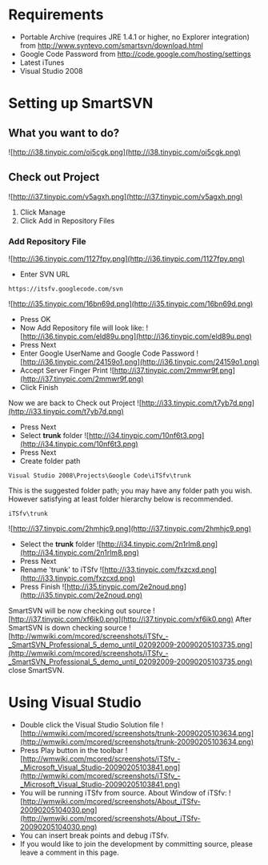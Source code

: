 
# Requirements #

  * Portable Archive (requires JRE 1.4.1 or higher, no Explorer integration) from http://www.syntevo.com/smartsvn/download.html
  * Google Code Password from http://code.google.com/hosting/settings
  * Latest iTunes
  * Visual Studio 2008

# Setting up SmartSVN #

## What you want to do? ##
![http://i38.tinypic.com/oi5cgk.png](http://i38.tinypic.com/oi5cgk.png)

## Check out Project ##
![http://i37.tinypic.com/v5agxh.png](http://i37.tinypic.com/v5agxh.png)

  1. Click Manage
  1. Click Add in Repository Files

### Add Repository File ###
![http://i36.tinypic.com/1127fpy.png](http://i36.tinypic.com/1127fpy.png)

  * Enter SVN URL
```
https://itsfv.googlecode.com/svn
```

![http://i35.tinypic.com/16bn69d.png](http://i35.tinypic.com/16bn69d.png)

  * Press OK
  * Now Add Repository file will look like:
![http://i36.tinypic.com/eld89u.png](http://i36.tinypic.com/eld89u.png)
  * Press Next
  * Enter Google UserName and Google Code Password
![http://i36.tinypic.com/24159o1.png](http://i36.tinypic.com/24159o1.png)
  * Accept Server Finger Print
![http://i37.tinypic.com/2mmwr9f.png](http://i37.tinypic.com/2mmwr9f.png)
  * Click Finish


Now we are back to Check out Project
![http://i33.tinypic.com/t7yb7d.png](http://i33.tinypic.com/t7yb7d.png)

  * Press Next
  * Select **trunk** folder
![http://i34.tinypic.com/10nf6t3.png](http://i34.tinypic.com/10nf6t3.png)
  * Press Next
  * Create folder path
```
Visual Studio 2008\Projects\Google Code\iTSfv\trunk
```
This is the suggested folder path; you may have any folder path you wish. However satisfying at least folder hierarchy below is recommended.
```
iTSfv\trunk
```

![http://i37.tinypic.com/2hmhjc9.png](http://i37.tinypic.com/2hmhjc9.png)
  * Select the **trunk** folder
![http://i34.tinypic.com/2n1rlm8.png](http://i34.tinypic.com/2n1rlm8.png)
  * Press Next
  * Rename 'trunk' to iTSfv
![http://i33.tinypic.com/fxzcxd.png](http://i33.tinypic.com/fxzcxd.png)
  * Press Finish
![http://i35.tinypic.com/2e2noud.png](http://i35.tinypic.com/2e2noud.png)

SmartSVN will be now checking out source
![http://i37.tinypic.com/xf6ik0.png](http://i37.tinypic.com/xf6ik0.png)
After SmartSVN is down checking source
![http://wmwiki.com/mcored/screenshots/iTSfv_-_SmartSVN_Professional_5_demo_until_02092009-20090205103735.png](http://wmwiki.com/mcored/screenshots/iTSfv_-_SmartSVN_Professional_5_demo_until_02092009-20090205103735.png)
close SmartSVN.

# Using Visual Studio #
  * Double click the Visual Studio Solution file
![http://wmwiki.com/mcored/screenshots/trunk-20090205103634.png](http://wmwiki.com/mcored/screenshots/trunk-20090205103634.png)
  * Press Play button in the toolbar
![http://wmwiki.com/mcored/screenshots/iTSfv_-_Microsoft_Visual_Studio-20090205103841.png](http://wmwiki.com/mcored/screenshots/iTSfv_-_Microsoft_Visual_Studio-20090205103841.png)
  * You will be running iTSfv from source. About Window of iTSfv:
![http://wmwiki.com/mcored/screenshots/About_iTSfv-20090205104030.png](http://wmwiki.com/mcored/screenshots/About_iTSfv-20090205104030.png)
  * You can insert break points and debug iTSfv.
  * If you would like to join the development by committing source, please leave a comment in this page.